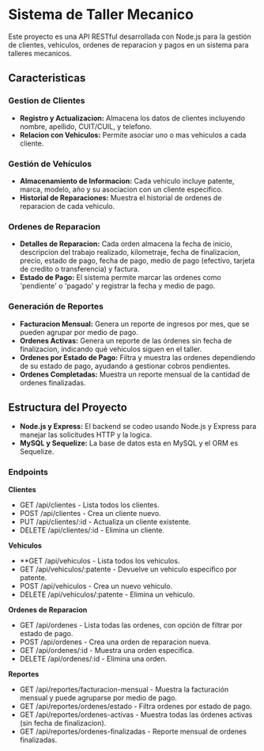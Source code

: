 # Sistema de Taller Mecanico

Este proyecto es una API RESTful desarrollada con Node.js para la gestión de clientes, vehiculos, ordenes de reparacion y pagos en un sistema para talleres mecanicos.

## Caracteristicas

### Gestion de Clientes
- **Registro y Actualizacion:** Almacena los datos de clientes incluyendo nombre, apellido, CUIT/CUIL, y telefono.
- **Relacion con Vehiculos:** Permite asociar uno o mas vehiculos a cada cliente.

### Gestión de Vehículos
- **Almacenamiento de Informacion:** Cada vehiculo incluye patente, marca, modelo, año y su asociacion con un cliente especifico.
- **Historial de Reparaciones:** Muestra el historial de ordenes de reparacion de cada vehiculo.

### Ordenes de Reparacion
- **Detalles de Reparacion:** Cada orden almacena la fecha de inicio, descripcion del trabajo realizado, kilometraje, fecha de finalizacion, precio, estado de pago, fecha de pago, medio de pago (efectivo, tarjeta de credito o transferencia) y factura.
- **Estado de Pago:** El sistema permite marcar las ordenes como 'pendiente' o 'pagado' y registrar la fecha y medio de pago.
  
### Generación de Reportes
- **Facturacion Mensual:** Genera un reporte de ingresos por mes, que se pueden agrupar por medio de pago.
- **Ordenes Activas:** Genera un reporte de las órdenes sin fecha de finalizacion, indicando qué vehiculos siguen en el taller.
- **Ordenes por Estado de Pago:** Filtra y muestra las ordenes dependiendo de su estado de pago, ayudando a gestionar cobros pendientes.
- **Ordenes Completadas:** Muestra un reporte mensual de la cantidad de ordenes finalizadas.

## Estructura del Proyecto
- **Node.js y Express:** El backend se codeo usando Node.js y Express para manejar las solicitudes HTTP y la logica.
- **MySQL y Sequelize:** La base de datos esta en MySQL y el ORM es Sequelize.

### Endpoints

**Clientes**
- GET /api/clientes - Lista todos los clientes.
- POST /api/clientes - Crea un cliente nuevo.
- PUT /api/clientes/:id - Actualiza un cliente existente.
- DELETE /api/clientes/:id - Elimina un cliente.

**Vehiculos**
- **GET /api/vehiculos - Lista todos los vehiculos.
- GET /api/vehiculos/:patente - Devuelve un vehiculo especifico por patente.
- POST /api/vehiculos - Crea un nuevo vehiculo.
- DELETE /api/vehiculos/:patente - Elimina un vehiculo.

**Ordenes de Reparacion**
- GET /api/ordenes - Lista todas las ordenes, con opción de filtrar por estado de pago.
- POST /api/ordenes - Crea una orden de reparacion nueva.
- GET /api/ordenes/:id - Muestra una orden especifica.
- DELETE /api/ordenes/:id - Elimina una orden.

**Reportes**
- GET /api/reportes/facturacion-mensual - Muestra la facturación mensual y puede agruparse por medio de pago.
- GET /api/reportes/ordenes/estado - Filtra ordenes por estado de pago.
- GET /api/reportes/ordenes-activas - Muestra todas las órdenes activas (sin fecha de finalizacion).
- GET /api/reportes/ordenes-finalizadas - Reporte mensual de ordenes finalizadas.

